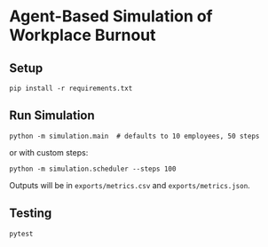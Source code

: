 # Agent-Based Simulation of Workplace Burnout

## Setup

```
pip install -r requirements.txt
```

## Run Simulation

```
python -m simulation.main  # defaults to 10 employees, 50 steps
```
or with custom steps:

```
python -m simulation.scheduler --steps 100
```

Outputs will be in `exports/metrics.csv` and `exports/metrics.json`.

## Testing

```
pytest
```
